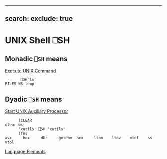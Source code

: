 <!-- Hidden search keywords -->
<div style="display: none;">
  ⎕SH SH
</div>

---
search:
  exclude: true
---





<h1 class="heading"><span class="name">UNIX Shell</span> <span class="command">⎕SH</span></h1>


## Monadic `⎕SH` means


[Execute UNIX Command](execute-unix-command.md)
```apl
       ⎕SH'ls'
FILES WS temp
```

## Dyadic `⎕SH` means


[Start UNIX Auxiliary Processor](start-unix-auxiliary-processor.md)
```apl
      )CLEAR
clear ws
      'xutils' ⎕SH 'xutils'
      )fns
avx     box     dbr     getenv  hex     ltom    ltov    mtol    ss      vtol

```


[Language Elements](../symbols/language-elements.md)


